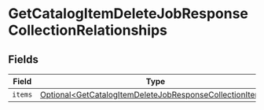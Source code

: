 # GetCatalogItemDeleteJobResponseCollectionRelationships


## Fields

| Field                                                                                                                                  | Type                                                                                                                                   | Required                                                                                                                               | Description                                                                                                                            |
| -------------------------------------------------------------------------------------------------------------------------------------- | -------------------------------------------------------------------------------------------------------------------------------------- | -------------------------------------------------------------------------------------------------------------------------------------- | -------------------------------------------------------------------------------------------------------------------------------------- |
| `items`                                                                                                                                | [Optional\<GetCatalogItemDeleteJobResponseCollectionItems>](../../models/components/GetCatalogItemDeleteJobResponseCollectionItems.md) | :heavy_minus_sign:                                                                                                                     | N/A                                                                                                                                    |